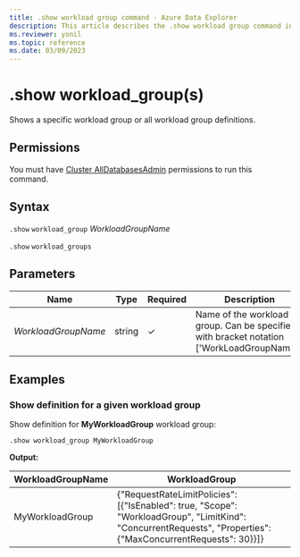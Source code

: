 ```yaml
---
title: .show workload group command - Azure Data Explorer
description: This article describes the .show workload group command in Azure Data Explorer.
ms.reviewer: yonil
ms.topic: reference
ms.date: 03/09/2023
---
```

# .show workload_group(s)

Shows a specific workload group or all workload group definitions.

## Permissions

You must have [Cluster AllDatabasesAdmin](../management/access-control/role-based-access-control.md) permissions to run this command.

## Syntax

`.show` `workload_group` *WorkloadGroupName*

`.show` `workload_groups`

## Parameters

| Name                | Type   | Required | Description                                                                                                                                                                                                                       |
|---------------------|--------|----------|-------------------------------------------------------------------------------------------|
| *WorkloadGroupName* | string | &check;  | Name of the workload group. Can be specified with bracket notation ['WorkLoadGroupName']. |

## Examples

### Show definition for a given workload group

Show definition for **MyWorkloadGroup** workload group:

```kusto
.show workload_group MyWorkloadGroup
```

**Output:**

| WorkloadGroupName  | WorkloadGroup                                                                                                                                                 |
|--------------------|---------------------------------------------------------------------------------------------------------------------------------------------------------------|
| MyWorkloadGroup    | {"RequestRateLimitPolicies": [{"IsEnabled": true, "Scope": "WorkloadGroup", "LimitKind": "ConcurrentRequests", "Properties": {"MaxConcurrentRequests": 30}}]} |
